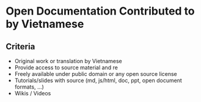 # Open Documentation Contributed to by Vietnamese

## Criteria

* Original work or translation by Vietnamese
* Provide access to source material and re
* Freely available under public domain or any open source license
* Tutorials/slides with source (md, js/html, doc, ppt, open document formats, ...)
* Wikis / Videos
